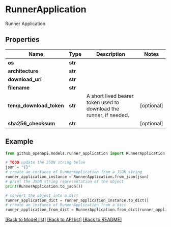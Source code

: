 # RunnerApplication

Runner Application

## Properties

Name | Type | Description | Notes
------------ | ------------- | ------------- | -------------
**os** | **str** |  | 
**architecture** | **str** |  | 
**download_url** | **str** |  | 
**filename** | **str** |  | 
**temp_download_token** | **str** | A short lived bearer token used to download the runner, if needed. | [optional] 
**sha256_checksum** | **str** |  | [optional] 

## Example

```python
from github_openapi.models.runner_application import RunnerApplication

# TODO update the JSON string below
json = "{}"
# create an instance of RunnerApplication from a JSON string
runner_application_instance = RunnerApplication.from_json(json)
# print the JSON string representation of the object
print(RunnerApplication.to_json())

# convert the object into a dict
runner_application_dict = runner_application_instance.to_dict()
# create an instance of RunnerApplication from a dict
runner_application_from_dict = RunnerApplication.from_dict(runner_application_dict)
```
[[Back to Model list]](../README.md#documentation-for-models) [[Back to API list]](../README.md#documentation-for-api-endpoints) [[Back to README]](../README.md)


